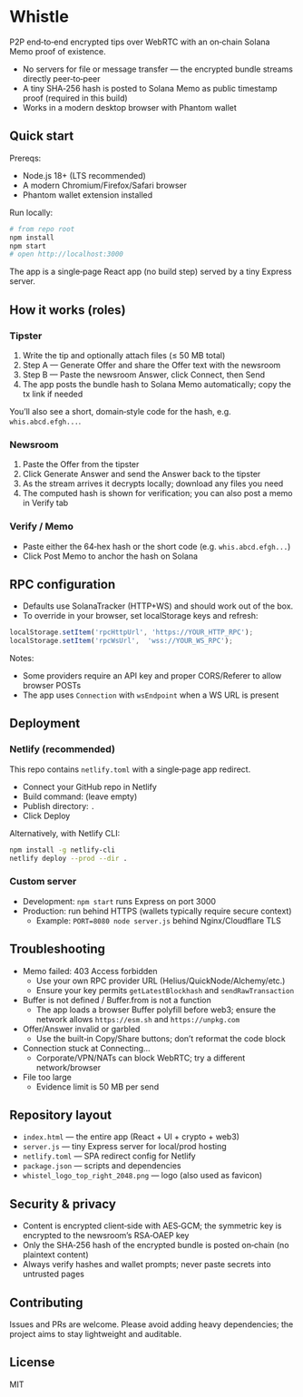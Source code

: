 # Whistle

P2P end‑to‑end encrypted tips over WebRTC with an on‑chain Solana Memo proof of existence.

- No servers for file or message transfer — the encrypted bundle streams directly peer‑to‑peer
- A tiny SHA‑256 hash is posted to Solana Memo as public timestamp proof (required in this build)
- Works in a modern desktop browser with Phantom wallet

## Quick start

Prereqs:
- Node.js 18+ (LTS recommended)
- A modern Chromium/Firefox/Safari browser
- Phantom wallet extension installed

Run locally:
```bash
# from repo root
npm install
npm start
# open http://localhost:3000
```

The app is a single‑page React app (no build step) served by a tiny Express server.

## How it works (roles)

### Tipster
1) Write the tip and optionally attach files (≤ 50 MB total)
2) Step A — Generate Offer and share the Offer text with the newsroom
3) Step B — Paste the newsroom Answer, click Connect, then Send
4) The app posts the bundle hash to Solana Memo automatically; copy the tx link if needed

You’ll also see a short, domain‑style code for the hash, e.g. `whis.abcd.efgh...`.

### Newsroom
1) Paste the Offer from the tipster
2) Click Generate Answer and send the Answer back to the tipster
3) As the stream arrives it decrypts locally; download any files you need
4) The computed hash is shown for verification; you can also post a memo in Verify tab

### Verify / Memo
- Paste either the 64‑hex hash or the short code (e.g. `whis.abcd.efgh...`)
- Click Post Memo to anchor the hash on Solana

## RPC configuration

- Defaults use SolanaTracker (HTTP+WS) and should work out of the box.
- To override in your browser, set localStorage keys and refresh:
```js
localStorage.setItem('rpcHttpUrl', 'https://YOUR_HTTP_RPC');
localStorage.setItem('rpcWsUrl',  'wss://YOUR_WS_RPC');
```

Notes:
- Some providers require an API key and proper CORS/Referer to allow browser POSTs
- The app uses `Connection` with `wsEndpoint` when a WS URL is present

## Deployment

### Netlify (recommended)
This repo contains `netlify.toml` with a single‑page app redirect.

- Connect your GitHub repo in Netlify
- Build command: (leave empty)
- Publish directory: `.`
- Click Deploy

Alternatively, with Netlify CLI:
```bash
npm install -g netlify-cli
netlify deploy --prod --dir .
```

### Custom server
- Development: `npm start` runs Express on port 3000
- Production: run behind HTTPS (wallets typically require secure context)
  - Example: `PORT=8080 node server.js` behind Nginx/Cloudflare TLS

## Troubleshooting

- Memo failed: 403 Access forbidden
  - Use your own RPC provider URL (Helius/QuickNode/Alchemy/etc.)
  - Ensure your key permits `getLatestBlockhash` and `sendRawTransaction`
- Buffer is not defined / Buffer.from is not a function
  - The app loads a browser Buffer polyfill before web3; ensure the network allows `https://esm.sh` and `https://unpkg.com`
- Offer/Answer invalid or garbled
  - Use the built‑in Copy/Share buttons; don’t reformat the code block
- Connection stuck at Connecting…
  - Corporate/VPN/NATs can block WebRTC; try a different network/browser
- File too large
  - Evidence limit is 50 MB per send

## Repository layout

- `index.html` — the entire app (React + UI + crypto + web3)
- `server.js` — tiny Express server for local/prod hosting
- `netlify.toml` — SPA redirect config for Netlify
- `package.json` — scripts and dependencies
- `whistel_logo_top_right_2048.png` — logo (also used as favicon)

## Security & privacy

- Content is encrypted client‑side with AES‑GCM; the symmetric key is encrypted to the newsroom’s RSA‑OAEP key
- Only the SHA‑256 hash of the encrypted bundle is posted on‑chain (no plaintext content)
- Always verify hashes and wallet prompts; never paste secrets into untrusted pages

## Contributing

Issues and PRs are welcome. Please avoid adding heavy dependencies; the project aims to stay lightweight and auditable.

## License

MIT
